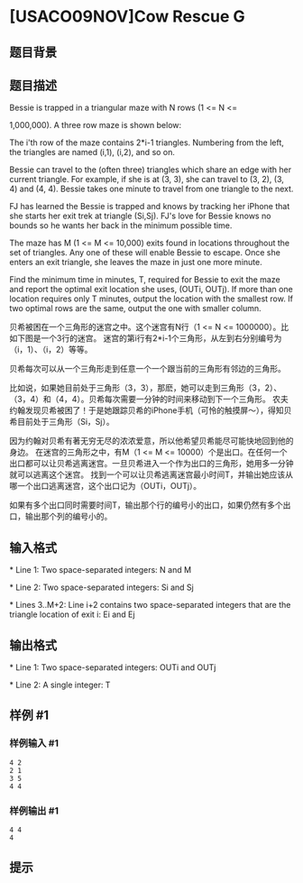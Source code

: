 # [USACO09NOV]Cow Rescue G

## 题目背景



## 题目描述

Bessie is trapped in a triangular maze with N rows (1 <= N <=

1,000,000). A three row maze is shown below:

The i'th row of the maze contains 2\*i-1 triangles. Numbering from the left, the triangles are named (i,1), (i,2), and so on.

Bessie can travel to the (often three) triangles which share an edge with her current triangle. For example, if she is at (3, 3), she can travel to (3, 2), (3, 4) and (4, 4). Bessie takes one minute to travel from one triangle to the next.

FJ has learned the Bessie is trapped and knows by tracking her iPhone that she starts her exit trek at triangle (Si,Sj). FJ's love for Bessie knows no bounds so he wants her back in the minimum possible time.

The maze has M (1 <= M <= 10,000) exits found in locations throughout the set of triangles. Any one of these will enable Bessie to escape. Once she enters an exit triangle, she leaves the maze in just one more minute.

Find the minimum time in minutes, T, required for Bessie to exit the maze and report the optimal exit location she uses, (OUTi, OUTj). If more than one location requires only T minutes, output the location with the smallest row. If two optimal rows are the same, output the one with smaller column.

贝希被困在一个三角形的迷宫之中。这个迷宫有N行（1 <= N <= 1000000）。比如下图是一个3行的迷宫。  迷宫的第i行有2\*i-1个三角形，从左到右分别编号为（i，1）、（i，2）等等。

贝希每次可以从一个三角形走到任意一个一个跟当前的三角形有邻边的三角形。

比如说，如果她目前处于三角形（3，3），那麽，她可以走到三角形（3，2）、（3，4）和（4，4）。贝希每次需要一分钟的时间来移动到下一个三角形。  农夫约翰发现贝希被困了！于是她跟踪贝希的iPhone手机（可怜的触摸屏～），得知贝希目前处于三角形（Si，Sj）。

因为约翰对贝希有著无穷无尽的浓浓爱意，所以他希望贝希能尽可能快地回到他的身边。 在迷宫的三角形之中，有M（1 <= M <= 10000）个是出口。在任何一个出口都可以让贝希逃离迷宫。一旦贝希进入一个作为出口的三角形，她用多一分钟就可以逃离这个迷宫。 找到一个可以让贝希逃离迷宫最小时间T，并输出她应该从哪一个出口逃离迷宫，这个出口记为（OUTi，OUTj）。

如果有多个出口同时需要时间T，输出那个行的编号小的出口，如果仍然有多个出口，输出那个列的编号小的。


## 输入格式

\* Line 1: Two space-separated integers: N and M

\* Line 2: Two space-separated integers: Si and Sj

\* Lines 3..M+2: Line i+2 contains two space-separated integers that are the triangle location of exit i: Ei and Ej


## 输出格式

\* Line 1: Two space-separated integers: OUTi and OUTj

\* Line 2: A single integer: T


## 样例 #1

### 样例输入 #1
```
4 2 
2 1 
3 5 
4 4 
```

### 样例输出 #1

```
4 4 
4 
```

## 提示


